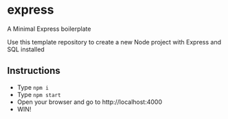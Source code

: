 # express
A Minimal Express boilerplate

Use this template repository to create a new Node project with Express and SQL installed

## Instructions

* Type `npm i`
* Type `npm start`
* Open your browser and go to http://localhost:4000
* WIN!
